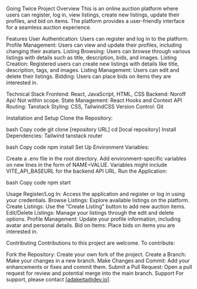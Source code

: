 Going Twice
Project Overview
This is an online auction platform where users can register, log in, view listings, create new listings, update their profiles, and bid on items. The platform provides a user-friendly interface for a seamless auction experience.

Features
User Authentication: Users can register and log in to the platform.
Profile Management: Users can view and update their profiles, including changing their avatars.
Listing Browsing: Users can browse through various listings with details such as title, description, bids, and images.
Listing Creation: Registered users can create new listings with details like title, description, tags, and images.
Listing Management: Users can edit and delete their listings.
Bidding: Users can place bids on items they are interested in.

Technical Stack
Frontend: React, JavaScript, HTML, CSS
Backend: Noroff Api/ Not within scope.
State Management: React Hooks and Context API
Routing: Tanstack
Styling: CSS, TailwindCSS
Version Control: Git


Installation and Setup
Clone the Repository:

bash
Copy code
git clone [repository URL]
cd [local repository]
Install Dependencies:
Tailwind
tanstack router

bash
Copy code
npm install
Set Up Environment Variables:

Create a .env file in the root directory.
Add environment-specific variables on new lines in the form of NAME=VALUE.
Variables might include VITE_API_BASEURL for the backend API URL.
Run the Application:

bash
Copy code
npm start


Usage
Register/Log In: Access the application and register or log in using your credentials.
Browse Listings: Explore available listings on the platform.
Create Listings: Use the "Create Listing" button to add new auction items.
Edit/Delete Listings: Manage your listings through the edit and delete options.
Profile Management: Update your profile information, including avatar and personal details.
Bid on Items: Place bids on items you are interested in.


Contributing
Contributions to this project are welcome. To contribute:

Fork the Repository: Create your own fork of the project.
Create a Branch: Make your changes in a new branch.
Make Changes and Commit: Add your enhancements or fixes and commit them.
Submit a Pull Request: Open a pull request for review and potential merge into the main branch.
Support
For support, please contact [adakeita@dev.io].